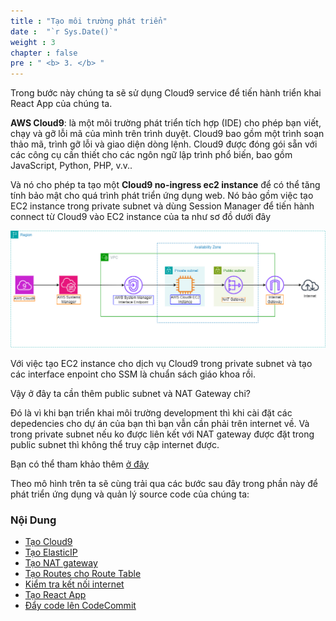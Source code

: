 ```yaml
---
title : "Tạo môi trường phát triển"
date :  "`r Sys.Date()`" 
weight : 3 
chapter : false
pre : " <b> 3. </b> "
---
```


Trong bước này chúng ta sẽ sử dụng Cloud9 service để tiến hành triển khai React App của chúng ta.

**AWS Cloud9**: là một môi trường phát triển tích hợp (IDE) cho phép bạn viết, chạy và gỡ lỗi mã của mình trên trình duyệt. Cloud9 bao gồm một trình soạn thảo mã, trình gỡ lỗi và giao diện dòng lệnh. Cloud9 được đóng gói sẵn với các công cụ cần thiết cho các ngôn ngữ lập trình phổ biến, bao gồm JavaScript, Python, PHP, v.v..

Và nó cho phép ta tạo một **Cloud9 no-ingress ec2 instance** để có thể tăng tính bảo mật cho quá trình phát triển ứng dụng web.
Nó bảo gồm việc tạo EC2 instance trong private subnet và dùng Session Manager để tiến hành connect từ Cloud9 vào EC2 instance của ta như sơ đồ dưới đây

![IMAGE](/images/3-developmentEnvironment/001-developmentEnvironment.png)

Với việc tạo EC2 instance cho dịch vụ Cloud9 trong private subnet và tạo các interface enpoint cho SSM là chuẩn sách giáo khoa rồi. 

Vậy ở đây ta cần thêm public subnet và NAT Gateway chi?

Đó là vì khi bạn triển khai môi trường development thì khi cài đặt các depedencies cho dự án của bạn thì bạn vẫn cần phải trên internet về. Và trong private subnet nếu ko được liên kết với NAT gateway được đặt trong public subnet thì không thể truy cập internet được.

Bạn có thể tham khảo thêm [ở đây](https://docs.aws.amazon.com/cloud9/latest/user-guide/vpc-settings.html#vpc-settings-create-subnet)

Theo mô hình trên ta sẽ cùng trải qua các bước sau đây trong phần này để phát triển ứng dụng và quản lý source code của chúng ta:

### Nội Dung
 - [Tạo Cloud9](3.1-createCloud9/)
 - [Tạo ElasticIP](3.2-createElasticIP/)
 - [Tạo NAT gateway](3.3-createNatGateway/)
 - [Tạo Routes cho Route Table](3.4-createRoutes/)
 - [Kiểm tra kết nối internet](3.5-checkConnectionInternet/)
 - [Tạo React App](3.6-createReactApp/)
 - [Đẩy code lên CodeCommit](3.7-pushCode/)

